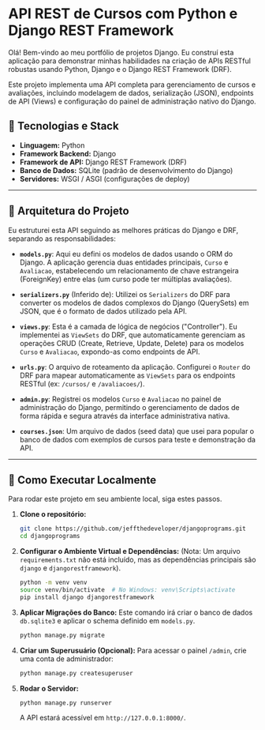# API REST de Cursos com Python e Django REST Framework

Olá\! Bem-vindo ao meu portfólio de projetos Django. Eu construí esta aplicação para demonstrar minhas habilidades na criação de APIs RESTful robustas usando Python, Django e o Django REST Framework (DRF).

Este projeto implementa uma API completa para gerenciamento de cursos e avaliações, incluindo modelagem de dados, serialização (JSON), endpoints de API (Views) e configuração do painel de administração nativo do Django.

## 🚀 Tecnologias e Stack

  * **Linguagem:** Python
  * **Framework Backend:** Django
  * **Framework de API:** Django REST Framework (DRF)
  * **Banco de Dados:** SQLite (padrão de desenvolvimento do Django)
  * **Servidores:** WSGI / ASGI (configurações de deploy)

-----

## 📂 Arquitetura do Projeto

Eu estruturei esta API seguindo as melhores práticas do Django e DRF, separando as responsabilidades:

  * **`models.py`**: Aqui eu defini os modelos de dados usando o ORM do Django. A aplicação gerencia duas entidades principais, `Curso` e `Avaliacao`, estabelecendo um relacionamento de chave estrangeira (ForeignKey) entre elas (um curso pode ter múltiplas avaliações).

  * **`serializers.py`** (Inferido de): Utilizei os `Serializers` do DRF para converter os modelos de dados complexos do Django (QuerySets) em JSON, que é o formato de dados utilizado pela API.

  * **`views.py`**: Esta é a camada de lógica de negócios ("Controller"). Eu implementei as `ViewSets` do DRF, que automaticamente gerenciam as operações CRUD (Create, Retrieve, Update, Delete) para os modelos `Curso` e `Avaliacao`, expondo-as como endpoints de API.

  * **`urls.py`**: O arquivo de roteamento da aplicação. Configurei o `Router` do DRF para mapear automaticamente as `ViewSets` para os endpoints RESTful (ex: `/cursos/` e `/avaliacoes/`).

  * **`admin.py`**: Registrei os modelos `Curso` e `Avaliacao` no painel de administração do Django, permitindo o gerenciamento de dados de forma rápida e segura através da interface administrativa nativa.

  * **`courses.json`**: Um arquivo de dados (seed data) que usei para popular o banco de dados com exemplos de cursos para teste e demonstração da API.

-----

## 🚀 Como Executar Localmente

Para rodar este projeto em seu ambiente local, siga estes passos.

1.  **Clone o repositório:**

    ```bash
    git clone https://github.com/jeffthedeveloper/djangoprograms.git
    cd djangoprograms
    ```

2.  **Configurar o Ambiente Virtual e Dependências:**
    (Nota: Um arquivo `requirements.txt` não está incluído, mas as dependências principais são `django` e `djangorestframework`).

    ```bash
    python -m venv venv
    source venv/bin/activate  # No Windows: venv\Scripts\activate
    pip install django djangorestframework
    ```

3.  **Aplicar Migrações do Banco:**
    Este comando irá criar o banco de dados `db.sqlite3` e aplicar o schema definido em `models.py`.

    ```bash
    python manage.py migrate
    ```

4.  **Criar um Superusuário (Opcional):**
    Para acessar o painel `/admin`, crie uma conta de administrador:

    ```bash
    python manage.py createsuperuser
    ```

5.  **Rodar o Servidor:**

    ```bash
    python manage.py runserver
    ```

    A API estará acessível em `http://127.0.0.1:8000/`.
